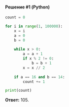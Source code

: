 #### Решение #1 (Python)
```python
count = 0

for i in range(1, 100000):
	x = i
	a = 0
	b = 0
	
	while x > 0:
		a = a + 1
		if x % 2 != 0:
			b = b + 1
		x = x // 2
	
	if a == 16 and b == 14:
		count += 1

print(count)
```

**Ответ:** 105.
